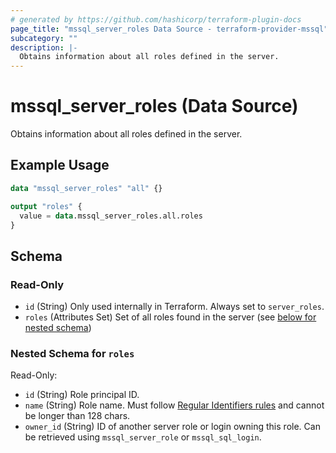 ```yaml
---
# generated by https://github.com/hashicorp/terraform-plugin-docs
page_title: "mssql_server_roles Data Source - terraform-provider-mssql"
subcategory: ""
description: |-
  Obtains information about all roles defined in the server.
---
```


# mssql_server_roles (Data Source)

Obtains information about all roles defined in the server.

## Example Usage

```terraform
data "mssql_server_roles" "all" {}

output "roles" {
  value = data.mssql_server_roles.all.roles
}
```

<!-- schema generated by tfplugindocs -->
## Schema

### Read-Only

- `id` (String) Only used internally in Terraform. Always set to `server_roles`.
- `roles` (Attributes Set) Set of all roles found in the server (see [below for nested schema](#nestedatt--roles))

<a id="nestedatt--roles"></a>
### Nested Schema for `roles`

Read-Only:

- `id` (String) Role principal ID.
- `name` (String) Role name. Must follow [Regular Identifiers rules](https://docs.microsoft.com/en-us/sql/relational-databases/databases/database-identifiers#rules-for-regular-identifiers) and cannot be longer than 128 chars.
- `owner_id` (String) ID of another server role or login owning this role. Can be retrieved using `mssql_server_role` or `mssql_sql_login`.


